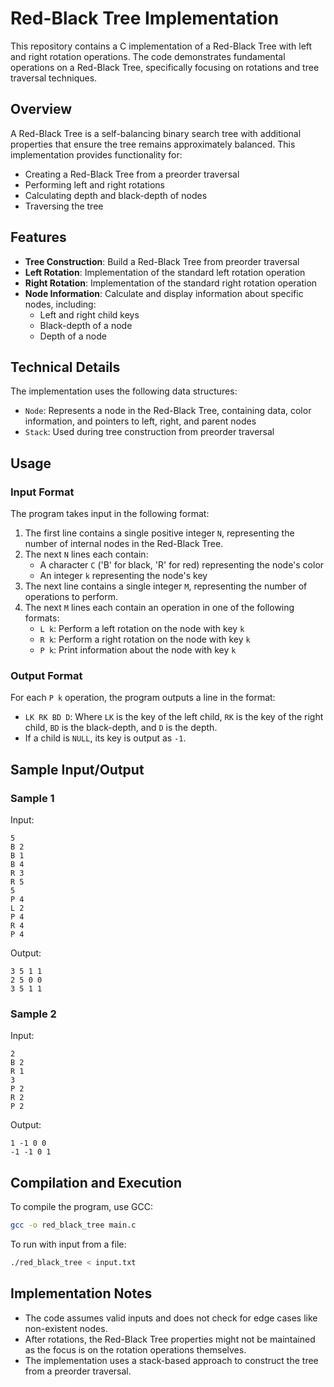 # Red-Black Tree Implementation

This repository contains a C implementation of a Red-Black Tree with left and right rotation operations. The code demonstrates fundamental operations on a Red-Black Tree, specifically focusing on rotations and tree traversal techniques.

## Overview

A Red-Black Tree is a self-balancing binary search tree with additional properties that ensure the tree remains approximately balanced. This implementation provides functionality for:

- Creating a Red-Black Tree from a preorder traversal
- Performing left and right rotations
- Calculating depth and black-depth of nodes
- Traversing the tree

## Features

- **Tree Construction**: Build a Red-Black Tree from preorder traversal
- **Left Rotation**: Implementation of the standard left rotation operation
- **Right Rotation**: Implementation of the standard right rotation operation
- **Node Information**: Calculate and display information about specific nodes, including:
  - Left and right child keys
  - Black-depth of a node
  - Depth of a node

## Technical Details

The implementation uses the following data structures:

- `Node`: Represents a node in the Red-Black Tree, containing data, color information, and pointers to left, right, and parent nodes
- `Stack`: Used during tree construction from preorder traversal

## Usage

### Input Format

The program takes input in the following format:

1. The first line contains a single positive integer `N`, representing the number of internal nodes in the Red-Black Tree.
2. The next `N` lines each contain:
   - A character `C` ('B' for black, 'R' for red) representing the node's color
   - An integer `k` representing the node's key
3. The next line contains a single integer `M`, representing the number of operations to perform.
4. The next `M` lines each contain an operation in one of the following formats:
   - `L k`: Perform a left rotation on the node with key `k`
   - `R k`: Perform a right rotation on the node with key `k`
   - `P k`: Print information about the node with key `k`

### Output Format

For each `P k` operation, the program outputs a line in the format:
- `LK RK BD D`: Where `LK` is the key of the left child, `RK` is the key of the right child, `BD` is the black-depth, and `D` is the depth.
- If a child is `NULL`, its key is output as `-1`.

## Sample Input/Output

### Sample 1

Input:
```
5
B 2
B 1
B 4
R 3
R 5
5
P 4
L 2
P 4
R 4
P 4
```

Output:
```
3 5 1 1
2 5 0 0
3 5 1 1
```

### Sample 2

Input:
```
2
B 2
R 1
3
P 2
R 2
P 2
```

Output:
```
1 -1 0 0
-1 -1 0 1
```

## Compilation and Execution

To compile the program, use GCC:

```bash
gcc -o red_black_tree main.c
```

To run with input from a file:

```bash
./red_black_tree < input.txt
```

## Implementation Notes

- The code assumes valid inputs and does not check for edge cases like non-existent nodes.
- After rotations, the Red-Black Tree properties might not be maintained as the focus is on the rotation operations themselves.
- The implementation uses a stack-based approach to construct the tree from a preorder traversal.
